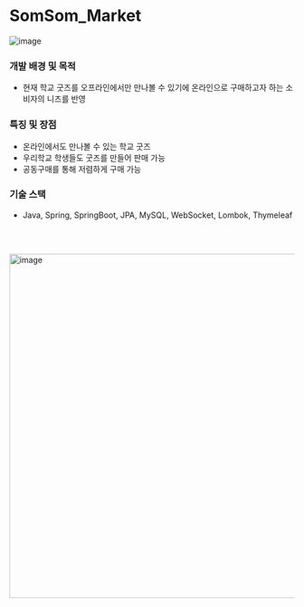 # SomSom_Market
![image](https://github.com/huiwon2/SomSom_Market/assets/56381189/fa7a6cb9-6284-4e2c-aaff-8e254ec58fc5)
### 개발 배경 및 목적
- 현재 학교 굿즈를 오프라인에서만 만나볼 수 있기에 온라인으로 구매하고자 하는 소비자의 니즈를 반영
### 특징 및 장점
- 온라인에서도 만나볼 수 있는 학교 굿즈
- 우리학교 학생들도 굿즈를 만들어 판매 가능
- 공동구매를 통해 저렴하게 구매 가능
### 기술 스택
- Java, Spring, SpringBoot, JPA, MySQL, WebSocket, Lombok, Thymeleaf
<br>


## 
<img width="607" alt="image" src="https://user-images.githubusercontent.com/56381189/235272640-4cff273f-9952-45b5-afd5-11a8c3c141a8.png">
